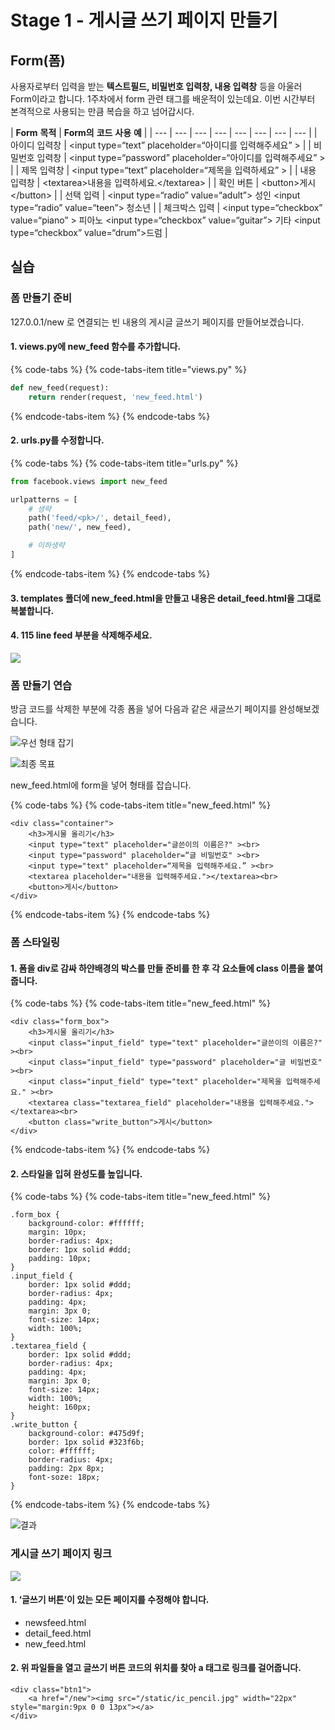 # Stage 1 - 게시글 쓰기 페이지 만들기

## Form\(폼\)

사용자로부터 입력을 받는 **텍스트필드, 비밀번호 입력창, 내용 입력창** 등을 아울러 Form이라고 합니다. 1주차에서 form 관련 태그를 배운적이 있는데요. 이번 시간부터 본격적으로 사용되는 만큼 복습을 하고 넘어갑시다.

| **Form** **목적** | **Form의** **코드** **사용** **예** |
| --- | --- | --- | --- | --- | --- | --- | --- |
| 아이디 입력창 | &lt;input type=“text” placeholder=“아이디를 입력해주세요” &gt; |
| 비밀번호 입력창 | &lt;input type=“password” placeholder=“아이디를 입력해주세요” &gt; |
| 제목 입력창 | &lt;input type=“text” placeholder=“제목을 입력하세요” &gt; |
| 내용 입력창 | &lt;textarea&gt;내용을 입력하세요.&lt;/textarea&gt; |
| 확인 버튼 | &lt;button&gt;게시&lt;/button&gt; |
| 선택 입력 | &lt;input type=“radio” value=“adult”&gt; 성인 &lt;input type=“radio” value=“teen”&gt; 청소년 |
| 체크박스 입력 | &lt;input type=“checkbox” value=“piano” &gt; 피아노 &lt;input type=“checkbox” value=“guitar”&gt; 기타 &lt;input type=“checkbox” value=“drum”&gt;드럼 |

## 실습

### 폼 만들기 준비

127.0.0.1/new 로 연결되는 빈 내용의 게시글 글쓰기 페이지를 만들어보겠습니다.

#### **1. views.py에** **new\_feed** **함수를** **추가합니다.**

{% code-tabs %}
{% code-tabs-item title="views.py" %}
```python
def new_feed(request):
    return render(request, 'new_feed.html')
```
{% endcode-tabs-item %}
{% endcode-tabs %}

####  2. urls.py를 수정합니다.

{% code-tabs %}
{% code-tabs-item title="urls.py" %}
```python
from facebook.views import new_feed

urlpatterns = [
    # 생략
    path('feed/<pk>/', detail_feed),
    path('new/', new_feed),

    # 이하생략
]
```
{% endcode-tabs-item %}
{% endcode-tabs %}

####  3. templates 폴더에 new\_feed.html을 만들고 내용은 detail\_feed.html을 그대로 복붙합니다.

#### 4. 115 line feed 부분을 삭제해주세요.

![](../.gitbook/assets/image%20%28189%29.png)

### 폼 만들기 연습

방금 코드를 삭제한 부분에 각종 폼을 넣어 다음과 같은 새글쓰기 페이지를 완성해보겠습니다.

![&#xC6B0;&#xC120; &#xD615;&#xD0DC; &#xC7A1;&#xAE30;](../.gitbook/assets/image%20%28104%29.png)

![&#xCD5C;&#xC885; &#xBAA9;&#xD45C;](../.gitbook/assets/image%20%28224%29.png)

new\_feed.html에 form을 넣어 형태를 잡습니다.

{% code-tabs %}
{% code-tabs-item title="new\_feed.html" %}
```markup
<div class="container">
    <h3>게시물 올리기</h3>
    <input type="text" placeholder="글쓴이의 이름은?" ><br>
    <input type="password" placeholder=“글 비밀번호" ><br>
    <input type="text" placeholder=“제목을 입력해주세요.” ><br>
    <textarea placeholder="내용을 입력해주세요."></textarea><br>
    <button>게시</button>
</div>
```
{% endcode-tabs-item %}
{% endcode-tabs %}

### 폼 스타일링

#### 1. 폼을 div로 감싸 하얀배경의 박스를 만들 준비를 한 후 각 요소들에 class 이름을 붙여줍니다.

{% code-tabs %}
{% code-tabs-item title="new\_feed.html" %}
```markup
<div class="form_box">
    <h3>게시물 올리기</h3>
    <input class="input_field" type="text" placeholder="글쓴이의 이름은?" ><br>
    <input class="input_field" type="password" placeholder="글 비밀번호" ><br>
    <input class="input_field" type="text" placeholder="제목을 입력해주세요." ><br>
    <textarea class="textarea_field" placeholder="내용을 입력해주세요."></textarea><br>
    <button class="write_button">게시</button>
</div>
```
{% endcode-tabs-item %}
{% endcode-tabs %}

####  2. 스타일을 입혀 완성도를 높입니다.

{% code-tabs %}
{% code-tabs-item title="new\_feed.html" %}
```markup
.form_box {
    background-color: #ffffff;
    margin: 10px;
    border-radius: 4px;
    border: 1px solid #ddd;
    padding: 10px;
}
.input_field {
    border: 1px solid #ddd;
    border-radius: 4px;
    padding: 4px;
    margin: 3px 0;
    font-size: 14px;
    width: 100%;
}
.textarea_field {
    border: 1px solid #ddd;
    border-radius: 4px;
    padding: 4px;
    margin: 3px 0;
    font-size: 14px;
    width: 100%;
    height: 160px;
}
.write_button {
    background-color: #475d9f;
    border: 1px solid #323f6b;
    color: #ffffff;
    border-radius: 4px;
    padding: 2px 8px;
    font-soze: 18px;
}
```
{% endcode-tabs-item %}
{% endcode-tabs %}

![&#xACB0;&#xACFC;](../.gitbook/assets/image%20%28166%29.png)

### 게시글 쓰기 페이지 링크

![](../.gitbook/assets/image%20%28152%29.png)



#### 1. **‘글쓰기** **버튼’이** **있는** **모든** **페이지를** **수정해야** **합니다.**

* newsfeed.html
* detail\_feed.html
* new\_feed.html

#### 2. 위 파일들을 열고 글쓰기 버튼 코드의 위치를 찾아 a 태그로 링크를 걸어줍니다.

```markup
<div class="btn1">
    <a href="/new"><img src="/static/ic_pencil.jpg" width="22px" style="margin:9px 0 0 13px"></a>
</div>
```

